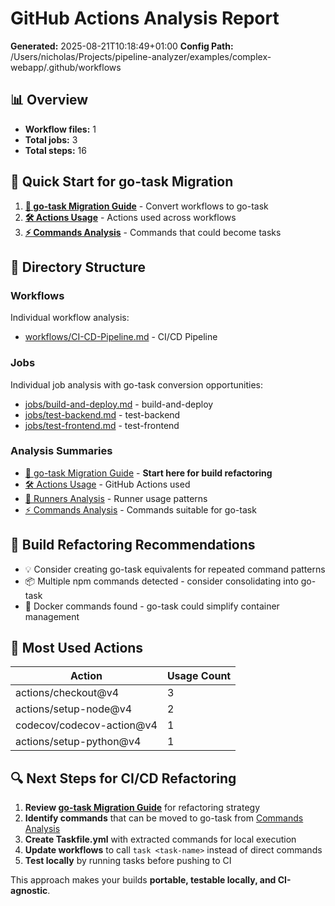 # GitHub Actions Analysis Report

**Generated:** 2025-08-21T10:18:49+01:00
**Config Path:** /Users/nicholas/Projects/pipeline-analyzer/examples/complex-webapp/.github/workflows

## 📊 Overview

- **Workflow files:** 1
- **Total jobs:** 3  
- **Total steps:** 16

## 🚀 Quick Start for go-task Migration

1. **[🔄 go-task Migration Guide](summaries/go-task-migration.md)** - Convert workflows to go-task
2. **[🛠️ Actions Usage](summaries/actions-usage.md)** - Actions used across workflows
3. **[⚡ Commands Analysis](summaries/commands-analysis.md)** - Commands that could become tasks

## 📁 Directory Structure

### Workflows
Individual workflow analysis:

- [workflows/CI-CD-Pipeline.md](workflows/CI-CD-Pipeline.md) - CI/CD Pipeline

### Jobs
Individual job analysis with go-task conversion opportunities:

- [jobs/build-and-deploy.md](jobs/build-and-deploy.md) - build-and-deploy
- [jobs/test-backend.md](jobs/test-backend.md) - test-backend
- [jobs/test-frontend.md](jobs/test-frontend.md) - test-frontend

### Analysis Summaries

- [🔄 go-task Migration Guide](summaries/go-task-migration.md) - **Start here for build refactoring**
- [🛠️ Actions Usage](summaries/actions-usage.md) - GitHub Actions used
- [🏃 Runners Analysis](summaries/runners-analysis.md) - Runner usage patterns  
- [⚡ Commands Analysis](summaries/commands-analysis.md) - Commands suitable for go-task

## 🎯 Build Refactoring Recommendations

- 💡 Consider creating go-task equivalents for repeated command patterns
- 📦 Multiple npm commands detected - consider consolidating into go-task
- 🐳 Docker commands found - go-task could simplify container management

## 🔧 Most Used Actions

| Action | Usage Count |
|--------|-------------|
| actions/checkout@v4 | 3 |
| actions/setup-node@v4 | 2 |
| codecov/codecov-action@v4 | 1 |
| actions/setup-python@v4 | 1 |

## 🔍 Next Steps for CI/CD Refactoring

1. **Review [go-task Migration Guide](summaries/go-task-migration.md)** for refactoring strategy
2. **Identify commands** that can be moved to go-task from [Commands Analysis](summaries/commands-analysis.md)
3. **Create Taskfile.yml** with extracted commands for local execution
4. **Update workflows** to call `task <task-name>` instead of direct commands
5. **Test locally** by running tasks before pushing to CI

This approach makes your builds **portable, testable locally, and CI-agnostic**.
